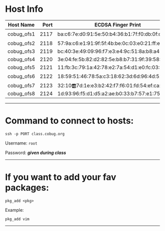 # Host Info #
Host Name|Port|ECDSA Finger Print|RSA Finger Print
--------|---:|------------------|----------------
cobug_ofs1|2117|ba:c6:7e:d0:91:5e:50:b4:36:b1:7f:f0:db:0f:c0:97|9c:72:50:b3:fd:6b:7d:d9:13:bd:cd:6a:93:f3:70:c3
cobug_ofs2|2118|57:9a:c6:e1:91:9f:5f:4b:be:0c:03:e0:21:ff:e9:e4|6a:da:73:8c:41:f0:a1:78:b8:35:ec:bd:d6:d1:58:c8
cobug_ofs3|2119|bc:40:3e:49:09:96:f7:e3:e4:9c:51:8a:b8:a4:35:81|c5:8a:c6:bc:ce:e4:3a:56:33:76:a4:67:3c:ef:e5:a9
cobug_ofs4|2120|3e:04:fe:5b:82:d2:82:5e:b8:b7:31:9f:39:58:3a:27|3e:29:ae:b8:91:d6:f7:52:10:43:51:6b:33:37:32:1f
cobug_ofs5|2121|11:fb:3c:79:1a:42:78:e2:7a:54:d1:e0:fc:03:4b:5a|cc:07:20:ee:6a:df:74:82:cf:44:79:c6:33:8f:2b:c4
cobug_ofs6|2122|18:59:51:46:78:5a:c3:18:62:3d:6d:96:4d:52:58:26|15:8a:d8:93:27:e5:ff:a5:cb:44:6d:cd:a7:d5:fc:4f
cobug_ofs7|2123|32:10:ab:7d:1e:e3:b2:42:f7:f6:01:fd:54:ef:ca:a0|e9:45:16:16:e0:d7:60:2b:f8:31:b7:a1:f3:57:3b:7d
cobug_ofs8|2124|1d:93:96:f5:d1:d5:a2:ae:b0:33:b7:57:e1:75:a4:17|7a:4d:4e:f6:90:1c:58:ff:5c:6e:ec:b5:6a:79:47:d7

---

# Command to connect to hosts:

```
ssh -p PORT class.cobug.org
```

Username: `root`

Password: ***given during class***

---

# If you want to add your fav packages:

```
pkg_add <pkg>
```

Example:

```
pkg_add vim
```

---
